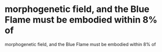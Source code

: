 # morphogenetic field, and the Blue Flame must be embodied within 8% of

morphogenetic field, and the Blue Flame must be embodied within 8% of